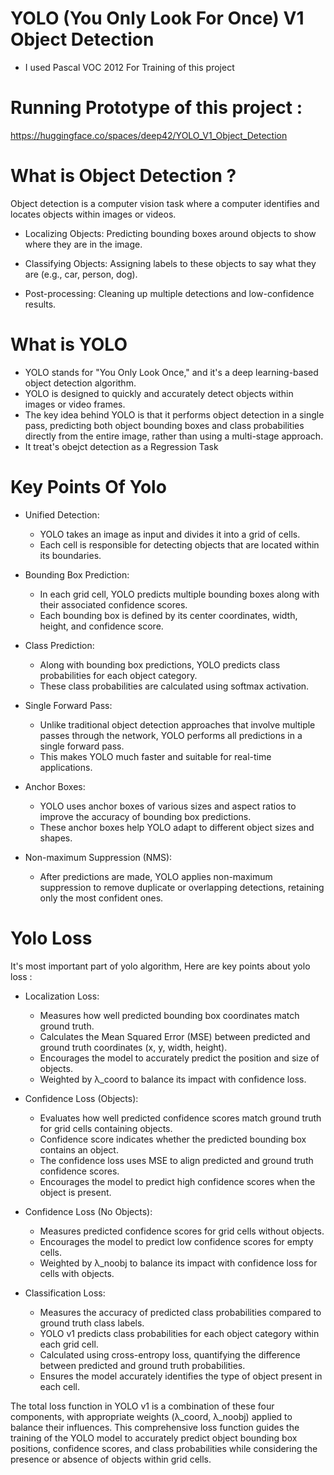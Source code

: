 # YOLO (You Only Look For Once) V1 Object Detection
- I used Pascal VOC 2012 For Training of this project
# Running Prototype of this project :
https://huggingface.co/spaces/deep42/YOLO_V1_Object_Detection

# What is Object Detection ?
Object detection is a computer vision task where a computer identifies and locates objects within images or videos.
- Localizing Objects: Predicting bounding boxes around objects to show where they are in the image.

- Classifying Objects: Assigning labels to these objects to say what they are (e.g., car, person, dog).

- Post-processing: Cleaning up multiple detections and low-confidence results.
  
# What is YOLO
- YOLO stands for "You Only Look Once," and it's a deep learning-based object detection algorithm.
- YOLO is designed to quickly and accurately detect objects within images or video frames.
- The key idea behind YOLO is that it performs object detection in a single pass, predicting both object bounding boxes and class probabilities directly from the entire image, rather than using a multi-stage approach.
- It treat's obejct detection as a Regression Task

# Key Points Of Yolo
- Unified Detection:
  
  - YOLO takes an image as input and divides it into a grid of cells.
  - Each cell is responsible for detecting objects that are located within its boundaries.
- Bounding Box Prediction:
  - In each grid cell, YOLO predicts multiple bounding boxes along with their associated confidence scores.
  - Each bounding box is defined by its center coordinates, width, height, and confidence score.
- Class Prediction:
  - Along with bounding box predictions, YOLO predicts class probabilities for each object category.
  - These class probabilities are calculated using softmax activation.

- Single Forward Pass:
  - Unlike traditional object detection approaches that involve multiple passes through the network, YOLO performs all predictions in a single forward pass.
  - This makes YOLO much faster and suitable for real-time applications.
 
- Anchor Boxes:
  - YOLO uses anchor boxes of various sizes and aspect ratios to improve the accuracy of bounding box predictions.
  - These anchor boxes help YOLO adapt to different object sizes and shapes.
 
- Non-maximum Suppression (NMS):
  - After predictions are made, YOLO applies non-maximum suppression to remove duplicate or overlapping detections, retaining only the most confident ones.

 # Yolo Loss
 It's most important part of yolo algorithm, Here are key points about yolo loss :

- Localization Loss:
  - Measures how well predicted bounding box coordinates match ground truth.
  - Calculates the Mean Squared Error (MSE) between predicted and ground truth coordinates (x, y, width, height).
  - Encourages the model to accurately predict the position and size of objects.
  - Weighted by λ_coord to balance its impact with confidence loss.
  
- Confidence Loss (Objects):
  - Evaluates how well predicted confidence scores match ground truth for grid cells containing objects.
  - Confidence score indicates whether the predicted bounding box contains an object.
  - The confidence loss uses MSE to align predicted and ground truth confidence scores.
  - Encourages the model to predict high confidence scores when the object is present.

- Confidence Loss (No Objects):
  - Measures predicted confidence scores for grid cells without objects.
  - Encourages the model to predict low confidence scores for empty cells.
  - Weighted by λ_noobj to balance its impact with confidence loss for cells with objects.
 
- Classification Loss:

  - Measures the accuracy of predicted class probabilities compared to ground truth class labels.
  - YOLO v1 predicts class probabilities for each object category within each grid cell.
  - Calculated using cross-entropy loss, quantifying the difference between predicted and ground truth probabilities.
  - Ensures the model accurately identifies the type of object present in each cell.
 

The total loss function in YOLO v1 is a combination of these four components, with appropriate weights (λ_coord, λ_noobj) applied to balance their influences. This comprehensive loss function guides the training of the YOLO model to accurately predict object bounding box positions, confidence scores, and class probabilities while considering the presence or absence of objects within grid cells.

